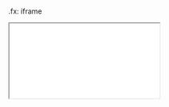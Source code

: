 # 

.fx: iframe

<iframe src='10_conclusion/agile-manifesto_fr.html' class="baseStyles" scrolling="no"></iframe>

